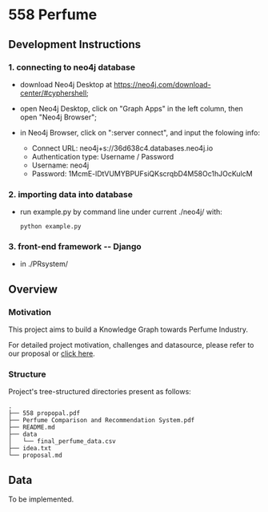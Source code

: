 # 558 Perfume

## Development Instructions

### 1. connecting to neo4j database

* download  Neo4j Desktop at https://neo4j.com/download-center/#cyphershell;

* open Neo4j Desktop, click on "Graph Apps" in the left column, then open "Neo4j Browser";

* in Neo4j Browser, click on  ":server connect", and input the folowing info:

    - Connect URL: neo4j+s://36d638c4.databases.neo4j.io
    - Authentication type: Username / Password
    - Username: neo4j
    - Password: 1McmE-lDtVUMYBPUFsiQKscrqbD4M58Oc1hJOcKulcM

### 2. importing data into database

* run example.py by command line under current ./neo4j/ with:
    ```
    python example.py
    ```

### 3. front-end framework -- Django

* in ./PRsystem/




## Overview

### Motivation

This project aims to build a Knowledge Graph towards Perfume Industry.

For detailed project motivation, challenges and datasource, please refer to our proposal or [click here](/proposal.md).

### Structure

Project's tree-structured directories present as follows:

```text
.
├── 558 propopal.pdf
├── Perfume Comparison and Recommendation System.pdf
├── README.md
├── data
│   └── final_perfume_data.csv
├── idea.txt
└── proposal.md
```

## Data

To be implemented.
